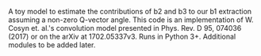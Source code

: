A toy model to estimate the contributions of b2 and b3 to our b1 extraction assuming a non-zero Q-vector angle. This code is an implementation of W. Cosyn et. al.'s convolution model presented in Phys. Rev. D 95, 074036 (2017) or on the arXiv at 1702.05337v3. Runs in Python 3+. Additional modules to be added later.